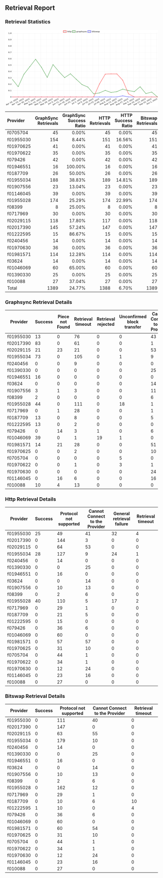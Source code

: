## Retrieval Report
### Retrieval Statistics
<img src="https://raw.githubusercontent.com/data-preservation-programs/filplus-checker-assets/main/filecoin-project/filecoin-plus-large-datasets/issues/1536/1696297440917.png"/>

| Provider  | GraphSync Retrievals | GraphSync Success Ratio | HTTP Retrievals | HTTP Success Ratio | Bitswap Retrievals | Bitswap Success Ratio |
| :-------- | -------------------: | ----------------------: | --------------: | -----------------: | -----------------: | --------------------: |
| f0705704  |                   45 |                   0.00% |              45 |              0.00% |                 45 |                 0.00% |
| f01955030 |                  154 |                   8.44% |             151 |             16.56% |                151 |                 0.00% |
| f01970625 |                   41 |                   0.00% |              41 |              0.00% |                 41 |                 0.00% |
| f01970622 |                   35 |                   0.00% |              35 |              0.00% |                 35 |                 0.00% |
| f079426   |                   42 |                   0.00% |              42 |              0.00% |                 42 |                 0.00% |
| f01946551 |                   16 |                 100.00% |              16 |              0.00% |                 16 |                 0.00% |
| f0187709  |                   26 |                  50.00% |              26 |              0.00% |                 26 |                 0.00% |
| f01955034 |                  188 |                  38.83% |             189 |             14.81% |                189 |                 0.00% |
| f01907556 |                   23 |                  13.04% |              23 |              0.00% |                 23 |                 0.00% |
| f01146045 |                   39 |                   0.00% |              39 |              0.00% |                 39 |                 0.00% |
| f01955028 |                  174 |                  25.29% |             174 |             22.99% |                174 |                 0.00% |
| f08399    |                    8 |                  25.00% |               8 |              0.00% |                  8 |                 0.00% |
| f0717969  |                   30 |                   0.00% |              30 |              0.00% |                 30 |                 0.00% |
| f02029115 |                  118 |                  17.80% |             117 |              0.00% |                118 |                 0.00% |
| f02017390 |                  145 |                  57.24% |             147 |              0.00% |                147 |                 0.00% |
| f01222595 |                   15 |                  86.67% |              15 |              0.00% |                 15 |                 6.67% |
| f0240456  |                   14 |                   0.00% |              14 |              0.00% |                 14 |                 0.00% |
| f01970630 |                   36 |                   0.00% |              36 |              0.00% |                 36 |                 0.00% |
| f01981571 |                  114 |                  12.28% |             114 |              0.00% |                114 |                 0.00% |
| f03624    |                   14 |                   0.00% |              14 |              0.00% |                 14 |                 0.00% |
| f01046069 |                   60 |                  65.00% |              60 |              0.00% |                 60 |                 0.00% |
| f01390330 |                   25 |                   0.00% |              25 |              0.00% |                 25 |                 0.00% |
| f010088   |                   27 |                  37.04% |              27 |              0.00% |                 27 |                 0.00% |
| Total     |                 1389 |                  24.77% |            1388 |              6.70% |               1389 |                 0.07% |

### Graphsync Retrieval Details
| Provider  | Success | Piece not Found | Retrieval timeout | Retrieval rejected | Unconfirmed block transfer | Cannot Connect to the Provider | General retrieval failure | Provider under maintenance | Provider not online | Retrieval not free |
| --------- | ------- | --------------- | ----------------- | ------------------ | -------------------------- | ------------------------------ | ------------------------- | -------------------------- | ------------------- | ------------------ |
| f01955030 | 13      | 0               | 76                | 0                  | 0                          | 43                             | 0                         | 0                          | 22                  | 0                  |
| f02017390 | 83      | 0               | 61                | 0                  | 0                          | 1                              | 0                         | 0                          | 0                   | 0                  |
| f02029115 | 21      | 23              | 21                | 0                  | 0                          | 53                             | 0                         | 0                          | 0                   | 0                  |
| f01955034 | 73      | 0               | 105               | 0                  | 1                          | 9                              | 0                         | 0                          | 0                   | 0                  |
| f0240456  | 0       | 0               | 9                 | 0                  | 0                          | 0                              | 1                         | 0                          | 4                   | 0                  |
| f01390330 | 0       | 0               | 0                 | 0                  | 0                          | 25                             | 0                         | 0                          | 0                   | 0                  |
| f01946551 | 16      | 0               | 0                 | 0                  | 0                          | 0                              | 0                         | 0                          | 0                   | 0                  |
| f03624    | 0       | 0               | 0                 | 0                  | 0                          | 14                             | 0                         | 0                          | 0                   | 0                  |
| f01907556 | 3       | 1               | 3                 | 0                  | 0                          | 11                             | 4                         | 1                          | 0                   | 0                  |
| f08399    | 2       | 0               | 0                 | 0                  | 0                          | 6                              | 0                         | 0                          | 0                   | 0                  |
| f01955028 | 44      | 0               | 111               | 0                  | 18                         | 1                              | 0                         | 0                          | 0                   | 0                  |
| f0717969  | 0       | 1               | 28                | 0                  | 0                          | 1                              | 0                         | 0                          | 0                   | 0                  |
| f0187709  | 13      | 0               | 8                 | 0                  | 0                          | 5                              | 0                         | 0                          | 0                   | 0                  |
| f01222595 | 13      | 0               | 2                 | 0                  | 0                          | 0                              | 0                         | 0                          | 0                   | 0                  |
| f079426   | 0       | 14              | 3                 | 1                  | 0                          | 6                              | 0                         | 0                          | 0                   | 18                 |
| f01046069 | 39      | 0               | 1                 | 19                 | 1                          | 0                              | 0                         | 0                          | 0                   | 0                  |
| f01981571 | 14      | 21              | 28                | 0                  | 0                          | 51                             | 0                         | 0                          | 0                   | 0                  |
| f01970625 | 0       | 0               | 2                 | 0                  | 0                          | 10                             | 0                         | 0                          | 29                  | 0                  |
| f0705704  | 0       | 0               | 0                 | 0                  | 5                          | 0                              | 0                         | 0                          | 21                  | 19                 |
| f01970622 | 0       | 0               | 1                 | 0                  | 3                          | 1                              | 0                         | 0                          | 30                  | 0                  |
| f01970630 | 0       | 0               | 0                 | 0                  | 0                          | 24                             | 0                         | 0                          | 12                  | 0                  |
| f01146045 | 0       | 16              | 6                 | 0                  | 0                          | 16                             | 1                         | 0                          | 0                   | 0                  |
| f010088   | 10      | 4               | 13                | 0                  | 0                          | 0                              | 0                         | 0                          | 0                   | 0                  |

### Http Retrieval Details
| Provider  | Success | Protocol not supported | Cannot Connect to the Provider | General retrieval failure | Retrieval timeout |
| --------- | ------- | ---------------------- | ------------------------------ | ------------------------- | ----------------- |
| f01955030 | 25      | 49                     | 41                             | 32                        | 4                 |
| f02017390 | 0       | 144                    | 3                              | 0                         | 0                 |
| f02029115 | 0       | 64                     | 53                             | 0                         | 0                 |
| f01955034 | 28      | 127                    | 9                              | 24                        | 1                 |
| f0240456  | 0       | 14                     | 0                              | 0                         | 0                 |
| f01390330 | 0       | 0                      | 25                             | 0                         | 0                 |
| f01946551 | 0       | 16                     | 0                              | 0                         | 0                 |
| f03624    | 0       | 0                      | 14                             | 0                         | 0                 |
| f01907556 | 0       | 10                     | 13                             | 0                         | 0                 |
| f08399    | 0       | 2                      | 6                              | 0                         | 0                 |
| f01955028 | 40      | 110                    | 5                              | 17                        | 2                 |
| f0717969  | 0       | 29                     | 1                              | 0                         | 0                 |
| f0187709  | 0       | 21                     | 5                              | 0                         | 0                 |
| f01222595 | 0       | 15                     | 0                              | 0                         | 0                 |
| f079426   | 0       | 36                     | 6                              | 0                         | 0                 |
| f01046069 | 0       | 60                     | 0                              | 0                         | 0                 |
| f01981571 | 0       | 57                     | 57                             | 0                         | 0                 |
| f01970625 | 0       | 31                     | 10                             | 0                         | 0                 |
| f0705704  | 0       | 44                     | 1                              | 0                         | 0                 |
| f01970622 | 0       | 34                     | 1                              | 0                         | 0                 |
| f01970630 | 0       | 12                     | 24                             | 0                         | 0                 |
| f01146045 | 0       | 23                     | 16                             | 0                         | 0                 |
| f010088   | 0       | 27                     | 0                              | 0                         | 0                 |

### Bitswap Retrieval Details
| Provider  | Success | Protocol not supported | Cannot Connect to the Provider | Retrieval timeout |
| --------- | ------- | ---------------------- | ------------------------------ | ----------------- |
| f01955030 | 0       | 111                    | 40                             | 0                 |
| f02017390 | 0       | 147                    | 0                              | 0                 |
| f02029115 | 0       | 63                     | 55                             | 0                 |
| f01955034 | 0       | 179                    | 10                             | 0                 |
| f0240456  | 0       | 14                     | 0                              | 0                 |
| f01390330 | 0       | 0                      | 25                             | 0                 |
| f01946551 | 0       | 16                     | 0                              | 0                 |
| f03624    | 0       | 0                      | 14                             | 0                 |
| f01907556 | 0       | 10                     | 13                             | 0                 |
| f08399    | 0       | 2                      | 6                              | 0                 |
| f01955028 | 0       | 162                    | 12                             | 0                 |
| f0717969  | 0       | 29                     | 1                              | 0                 |
| f0187709  | 0       | 10                     | 6                              | 10                |
| f01222595 | 1       | 10                     | 0                              | 4                 |
| f079426   | 0       | 36                     | 6                              | 0                 |
| f01046069 | 0       | 60                     | 0                              | 0                 |
| f01981571 | 0       | 60                     | 54                             | 0                 |
| f01970625 | 0       | 31                     | 10                             | 0                 |
| f0705704  | 0       | 44                     | 1                              | 0                 |
| f01970622 | 0       | 34                     | 1                              | 0                 |
| f01970630 | 0       | 12                     | 24                             | 0                 |
| f01146045 | 0       | 23                     | 16                             | 0                 |
| f010088   | 0       | 27                     | 0                              | 0                 |
